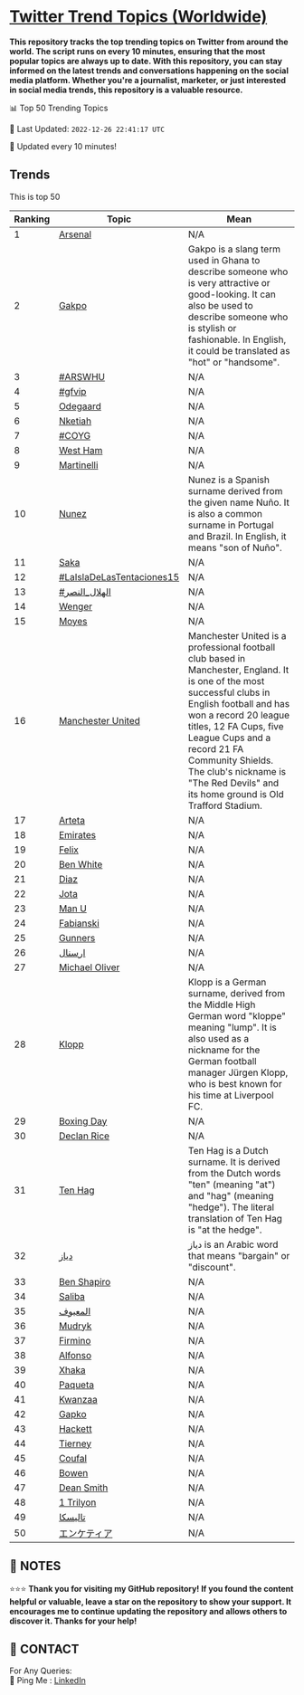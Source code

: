 [Twitter Trend Topics (Worldwide)](https://github.com/ErcinDedeoglu/Twitter-Trend-Topics)
==========

**This repository tracks the top trending topics on Twitter from around the world. 
The script runs on every 10 minutes, ensuring that the most popular topics are always up to date. 
With this repository, you can stay informed on the latest trends and conversations happening on the social media platform. 
Whether you're a journalist, marketer, or just interested in social media trends, this repository is a valuable resource.**


📊 Top 50 Trending Topics

📆 Last Updated: `2022-12-26 22:41:17 UTC`

🔧 Updated every 10 minutes!


## Trends

This is top 50

| Ranking | Topic | Mean |
| ------- | ------------ | ------------ |
| 1 | [Arsenal](http://twitter.com/search?q=Arsenal) | N/A |
| 2 | [Gakpo](http://twitter.com/search?q=Gakpo) | Gakpo is a slang term used in Ghana to describe someone who is very attractive or good-looking. It can also be used to describe someone who is stylish or fashionable. In English, it could be translated as "hot" or "handsome". |
| 3 | [#ARSWHU](http://twitter.com/search?q=%23ARSWHU) | N/A |
| 4 | [#gfvip](http://twitter.com/search?q=%23gfvip) | N/A |
| 5 | [Odegaard](http://twitter.com/search?q=Odegaard) | N/A |
| 6 | [Nketiah](http://twitter.com/search?q=Nketiah) | N/A |
| 7 | [#COYG](http://twitter.com/search?q=%23COYG) | N/A |
| 8 | [West Ham](http://twitter.com/search?q=West+Ham) | N/A |
| 9 | [Martinelli](http://twitter.com/search?q=Martinelli) | N/A |
| 10 | [Nunez](http://twitter.com/search?q=Nunez) | Nunez is a Spanish surname derived from the given name Nuño. It is also a common surname in Portugal and Brazil. In English, it means "son of Nuño". |
| 11 | [Saka](http://twitter.com/search?q=Saka) | N/A |
| 12 | [#LaIslaDeLasTentaciones15](http://twitter.com/search?q=%23LaIslaDeLasTentaciones15) | N/A |
| 13 | [#الهلال_النصر](http://twitter.com/search?q=%23%d8%a7%d9%84%d9%87%d9%84%d8%a7%d9%84_%d8%a7%d9%84%d9%86%d8%b5%d8%b1) | N/A |
| 14 | [Wenger](http://twitter.com/search?q=Wenger) | N/A |
| 15 | [Moyes](http://twitter.com/search?q=Moyes) | N/A |
| 16 | [Manchester United](http://twitter.com/search?q=Manchester+United) | Manchester United is a professional football club based in Manchester, England. It is one of the most successful clubs in English football and has won a record 20 league titles, 12 FA Cups, five League Cups and a record 21 FA Community Shields. The club's nickname is "The Red Devils" and its home ground is Old Trafford Stadium. |
| 17 | [Arteta](http://twitter.com/search?q=Arteta) | N/A |
| 18 | [Emirates](http://twitter.com/search?q=Emirates) | N/A |
| 19 | [Felix](http://twitter.com/search?q=Felix) | N/A |
| 20 | [Ben White](http://twitter.com/search?q=Ben+White) | N/A |
| 21 | [Diaz](http://twitter.com/search?q=Diaz) | N/A |
| 22 | [Jota](http://twitter.com/search?q=Jota) | N/A |
| 23 | [Man U](http://twitter.com/search?q=Man+U) | N/A |
| 24 | [Fabianski](http://twitter.com/search?q=Fabianski) | N/A |
| 25 | [Gunners](http://twitter.com/search?q=Gunners) | N/A |
| 26 | [ارسنال](http://twitter.com/search?q=%d8%a7%d8%b1%d8%b3%d9%86%d8%a7%d9%84) | N/A |
| 27 | [Michael Oliver](http://twitter.com/search?q=Michael+Oliver) | N/A |
| 28 | [Klopp](http://twitter.com/search?q=Klopp) | Klopp is a German surname, derived from the Middle High German word "kloppe" meaning "lump". It is also used as a nickname for the German football manager Jürgen Klopp, who is best known for his time at Liverpool FC. |
| 29 | [Boxing Day](http://twitter.com/search?q=Boxing+Day) | N/A |
| 30 | [Declan Rice](http://twitter.com/search?q=Declan+Rice) | N/A |
| 31 | [Ten Hag](http://twitter.com/search?q=Ten+Hag) | Ten Hag is a Dutch surname. It is derived from the Dutch words "ten" (meaning "at") and "hag" (meaning "hedge"). The literal translation of Ten Hag is "at the hedge". |
| 32 | [دياز](http://twitter.com/search?q=%d8%af%d9%8a%d8%a7%d8%b2) | دياز is an Arabic word that means "bargain" or "discount". |
| 33 | [Ben Shapiro](http://twitter.com/search?q=Ben+Shapiro) | N/A |
| 34 | [Saliba](http://twitter.com/search?q=Saliba) | N/A |
| 35 | [المعيوف](http://twitter.com/search?q=%d8%a7%d9%84%d9%85%d8%b9%d9%8a%d9%88%d9%81) | N/A |
| 36 | [Mudryk](http://twitter.com/search?q=Mudryk) | N/A |
| 37 | [Firmino](http://twitter.com/search?q=Firmino) | N/A |
| 38 | [Alfonso](http://twitter.com/search?q=Alfonso) | N/A |
| 39 | [Xhaka](http://twitter.com/search?q=Xhaka) | N/A |
| 40 | [Paqueta](http://twitter.com/search?q=Paqueta) | N/A |
| 41 | [Kwanzaa](http://twitter.com/search?q=Kwanzaa) | N/A |
| 42 | [Gapko](http://twitter.com/search?q=Gapko) | N/A |
| 43 | [Hackett](http://twitter.com/search?q=Hackett) | N/A |
| 44 | [Tierney](http://twitter.com/search?q=Tierney) | N/A |
| 45 | [Coufal](http://twitter.com/search?q=Coufal) | N/A |
| 46 | [Bowen](http://twitter.com/search?q=Bowen) | N/A |
| 47 | [Dean Smith](http://twitter.com/search?q=Dean+Smith) | N/A |
| 48 | [1 Trilyon](http://twitter.com/search?q=1+Trilyon) | N/A |
| 49 | [تاليسكا](http://twitter.com/search?q=%d8%aa%d8%a7%d9%84%d9%8a%d8%b3%d9%83%d8%a7) | N/A |
| 50 | [エンケティア](http://twitter.com/search?q=%e3%82%a8%e3%83%b3%e3%82%b1%e3%83%86%e3%82%a3%e3%82%a2) | N/A |




## 📝 NOTES

⭐⭐⭐ **Thank you for visiting my GitHub repository! If you found the content helpful or valuable, leave a star on the repository to show your support. It encourages me to continue updating the repository and allows others to discover it. Thanks for your help!**

## 📨 CONTACT

 For Any Queries:  
            🏓 Ping Me : [LinkedIn](https://www.linkedin.com/in/ercindedeoglu/)